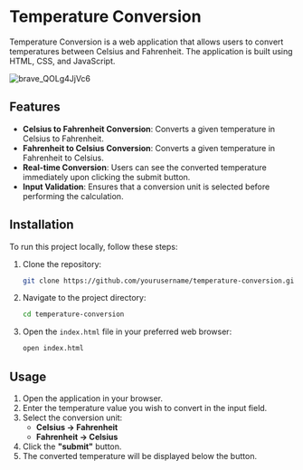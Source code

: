 # Temperature Conversion

Temperature Conversion is a web application that allows users to convert temperatures between Celsius and Fahrenheit. The application is built using HTML, CSS, and JavaScript.

![brave_QOLg4JjVc6](https://github.com/user-attachments/assets/52a8a061-7414-42a1-bc04-f8a21dab7663)

## Features

- **Celsius to Fahrenheit Conversion**: Converts a given temperature in Celsius to Fahrenheit.
- **Fahrenheit to Celsius Conversion**: Converts a given temperature in Fahrenheit to Celsius.
- **Real-time Conversion**: Users can see the converted temperature immediately upon clicking the submit button.
- **Input Validation**: Ensures that a conversion unit is selected before performing the calculation.

## Installation

To run this project locally, follow these steps:

1. Clone the repository:
   ```bash
   git clone https://github.com/yourusername/temperature-conversion.git
   ```
2. Navigate to the project directory:
   ```bash
   cd temperature-conversion
   ```
3. Open the `index.html` file in your preferred web browser:
   ```bash
   open index.html
   ```

## Usage

1. Open the application in your browser.
2. Enter the temperature value you wish to convert in the input field.
3. Select the conversion unit:
   - **Celsius → Fahrenheit**
   - **Fahrenheit → Celsius**
4. Click the **"submit"** button.
5. The converted temperature will be displayed below the button.
